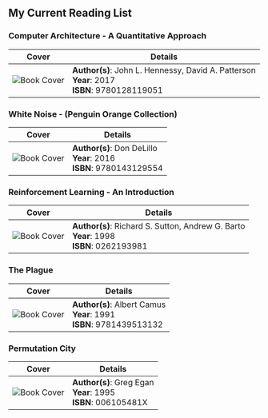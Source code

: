 ## My Current Reading List

### Computer Architecture - A Quantitative Approach

| Cover | Details |
| ----- | ------- |
| ![Book Cover](https://covers.openlibrary.org/b/isbn/9780128119051-S.jpg) | **Author(s)**: John L. Hennessy, David A. Patterson<br>**Year**: 2017<br>**ISBN**: 9780128119051 |

### White Noise - (Penguin Orange Collection)

| Cover | Details |
| ----- | ------- |
| ![Book Cover](https://covers.openlibrary.org/b/isbn/9780143129554-S.jpg) | **Author(s)**: Don DeLillo<br>**Year**: 2016<br>**ISBN**: 9780143129554 |

### Reinforcement Learning - An Introduction

| Cover | Details |
| ----- | ------- |
| ![Book Cover](https://covers.openlibrary.org/b/isbn/0262193981-S.jpg) | **Author(s)**: Richard S. Sutton, Andrew G. Barto<br>**Year**: 1998<br>**ISBN**: 0262193981 |

### The Plague

| Cover | Details |
| ----- | ------- |
| ![Book Cover](https://covers.openlibrary.org/b/isbn/9781439513132-S.jpg) | **Author(s)**: Albert Camus<br>**Year**: 1991<br>**ISBN**: 9781439513132 |

### Permutation City

| Cover | Details |
| ----- | ------- |
| ![Book Cover](https://covers.openlibrary.org/b/isbn/006105481X-S.jpg) | **Author(s)**: Greg Egan<br>**Year**: 1995<br>**ISBN**: 006105481X |

